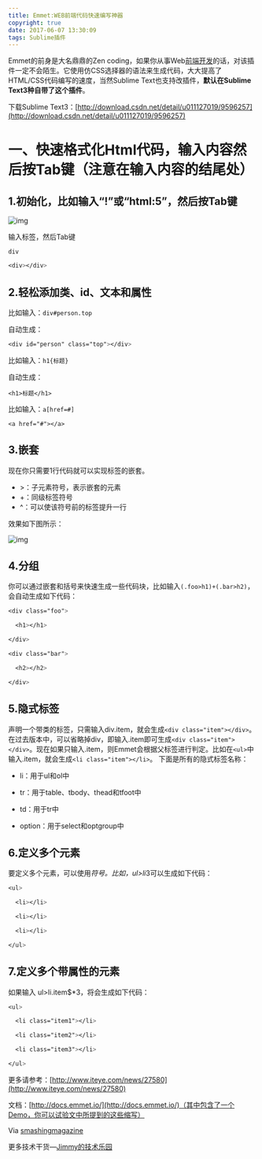 ```yaml
---
title: Emmet:WEB前端代码快速编写神器
copyright: true
date: 2017-06-07 13:30:09
tags: Sublime插件
---
```


Emmet的前身是大名鼎鼎的Zen coding，如果你从事Web[前端开发](http://lib.csdn.net/base/javascript)的话，对该插件一定不会陌生。它使用仿CSS选择器的语法来生成代码，大大提高了HTML/CSS代码编写的速度，当然Sublime Text也支持改插件，**默认在Sublime Text3种自带了这个插件**。

<!--more-->

下载Sublime Text3：[http://download.csdn.net/detail/u011127019/9596257](http://download.csdn.net/detail/u011127019/9596257)

#  一、快速格式化Html代码，输入内容然后按Tab键（注意在输入内容的结尾处）

## 1.初始化，比如输入“!”或“html:5”，然后按Tab键

![img](http://img.blog.csdn.net/20160820203739582?watermark/2/text/aHR0cDovL2Jsb2cuY3Nkbi5uZXQv/font/5a6L5L2T/fontsize/400/fill/I0JBQkFCMA==/dissolve/70/gravity/Center)

输入标签，然后Tab键

`div`

```Css
<div></div>  
```

## 2.轻松添加类、id、文本和属性

比如输入：`div#person.top`

自动生成：

```Css
<div id="person" class="top"></div>  
```

比如输入：`h1{标题}`

自动生成：

`<h1>标题</h1>  `

比如输入：`a[href=#]`

`<a href="#"></a>  `

## 3.嵌套

现在你只需要1行代码就可以实现标签的嵌套。 

- \>：子元素符号，表示嵌套的元素
- +：同级标签符号
- ^：可以使该符号前的标签提升一行

效果如下图所示： 

![img](http://img.blog.csdn.net/20160820205826673?watermark/2/text/aHR0cDovL2Jsb2cuY3Nkbi5uZXQv/font/5a6L5L2T/fontsize/400/fill/I0JBQkFCMA==/dissolve/70/gravity/Center)

## 4.分组

你可以通过嵌套和括号来快速生成一些代码块，比如输入`(.foo>h1)+(.bar>h2)`，会自动生成如下代码： 

```Css
<div class="foo">  

  <h1></h1>  

</div>  

<div class="bar">  

  <h2></h2>  

</div>  

```



## 5.隐式标签

声明一个带类的标签，只需输入div.item，就会生成`<div class="item"></div>`。 
在过去版本中，可以省略掉div，即输入.item即可生成`<div class="item"></div>`。现在如果只输入.item，则Emmet会根据父标签进行判定。比如在`<ul>`中输入.item，就会生成`<li class="item"></li>`。 
下面是所有的隐式标签名称： 

- li：用于ul和ol中

- tr：用于table、tbody、thead和tfoot中

- td：用于tr中

- option：用于select和optgroup中

## 6.定义多个元素 

要定义多个元素，可以使用*符号。比如，ul>li*3可以生成如下代码：

```Css
<ul>  

  <li></li>  

  <li></li>  

  <li></li>  

</ul>  

```



## 7.定义多个带属性的元素

 

如果输入 ul>li.item$*3，将会生成如下代码： 

```css
<ul>  

  <li class="item1"></li>  

  <li class="item2"></li>  

  <li class="item3"></li>  

</ul>  
```



更多请参考：[http://www.iteye.com/news/27580](http://www.iteye.com/news/27580)

文档：[http://docs.emmet.io/](http://docs.emmet.io/)（其中包含了一个Demo，你可以试验文中所提到的这些缩写） 

Via [smashingmagazine](http://coding.smashingmagazine.com/2013/03/26/goodbye-zen-coding-hello-emmet/)

更多技术干货—[Jimmy的技术乐园](http://jimmy9876.top)